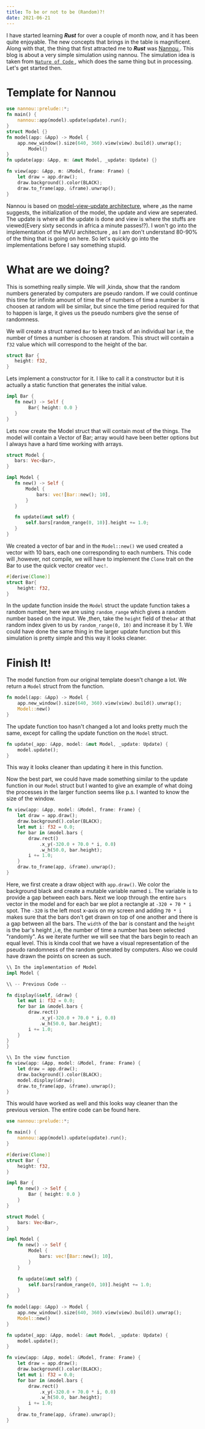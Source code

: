 ```yaml
---
title: To be or not to be (Random)?!
date: 2021-06-21
---
```


I have started learning ***Rust*** for over a couple of month now, and it has been quite enjoyable. The new concepts that brings in the table is magnificent. Along with that, the thing that first attracted me to ***Rust*** was <a href="https://github.com/nannou-org/nannou">Nannou </a>. This blog is about a very simple simulation using nannou. The simulation idea is taken from <a href="https://natureofcode.com/">`Nature of Code` </a>, which does the same thing but in processing. Let's get started then.

# Template for Nannou

```rust
use nannou::prelude::*;
fn main() {
    nannou::app(model).update(update).run();
}
struct Model {}
fn model(app: &App) -> Model {
    app.new_window().size(640, 360).view(view).build().unwrap();
 		Model{}
}
fn update(app: &App, m: &mut Model, _update: Update) {}

fn view(app: &App, m: &Model, frame: Frame) {
    let draw = app.draw();
    draw.background().color(BLACK);
    draw.to_frame(app, &frame).unwrap();
}
```
Nannou is based on <a href="https://thomasbandt.com/model-view-update"> model-view-update architecture</a>, where ,as the name suggests, the initialization of the model, the update and view are seperated. The update is where all the update is done and view is where the stuffs are viewed(Every sixty seconds in africa a minute passes!?). I won't go into the implementation of the MVU architecture , as I am don't understand 80-90% of the thing that is going on here. So let's quickly go into the implementations before I say something stupid.

# What are we doing?
 This is something really simple. We will ,kinda, show that the random numbers generated by computers are pseudo random. If we could continue this time for infinite amount of time the of numbers of time a number is choosen at random will be similar, but since the time period required for that to happen is large, it gives us the pseudo numbers give the sense of randomness. 
 
 We will create a struct named `Bar`  to keep track of an individual bar i.e, the number of times a number is choosen at random. This struct will contain a `f32` value which will correspond to the height of the bar.
 
 ```rust
struct Bar {
	height: f32,
}
 ```
 Lets implement a constructor for it. I like to call it a constructor but it is actually a static function that generates the initial value.
 ```rust
impl Bar {
	fn new() -> Self {
		 Bar{ height: 0.0 }  
	}
}
 ```
 Lets now create the Model struct that will contain most of the things. The model will contain a Vector of Bar; array would have been better options but I always have a hard time working with arrays. 
 ```rust
struct Model {
    bars: Vec<Bar>,
}

impl Model {
    fn new() -> Self {
        Model {
            bars: vec![Bar::new(); 10],
        }
    }

    fn update(&mut self) {
        self.bars[random_range(0, 10)].height += 1.0;
    }
}
```
We created a vector of bar and in the `Model::new()` we used created a vector with 10 bars, each one corresponding to each numbers. This code will ,however, not compile, we will have to implement the `Clone` trait on the Bar to use the quick vector creator `vec!`.
```rust
#[derive(Clone)]
struct Bar{  
	height: f32,
}
```
In the update function inside the `Model`  struct the update function takes a random number, here we are using `random_range` which gives a random number based on the input. We ,then, take the `height`  field of the`bar` at that random index given to us by `random_range(0, 10)` and increase it by 1. We could have done the same thing in the larger update function but this simulation is pretty simple and this way it looks cleaner.  


# Finish It!
The model function from our original template doesn't change a lot. We return a `Model` struct from the function.
```rust
fn model(app: &App) -> Model {
    app.new_window().size(640, 360).view(view).build().unwrap();
    Model::new()
}
```
The update function too hasn't changed a lot and looks pretty much the same, except for calling the update function on the `Model` struct.
```rust
fn update(_app: &App, model: &mut Model, _update: Update) {
    model.update();
}
```
This way it looks cleaner than updating it here in this function.

Now the best part, we could have made something similar to the update function in our `Model` struct but I wanted to give an example of what doing the processes in the larger function seems like p.s. I wanted to know the size of the window. 
```rust
fn view(app: &App, model: &Model, frame: Frame) {
    let draw = app.draw();
    draw.background().color(BLACK);
    let mut i: f32 = 0.0;
    for bar in &model.bars {
        draw.rect()
            .x_y(-320.0 + 70.0 * i, 0.0)
            .w_h(50.0, bar.height);
        i += 1.0;
    }
    draw.to_frame(app, &frame).unwrap();
}
```
Here, we first create a draw object with `app.draw()`. We color the background black and create a mutable variable named `i`.  The variable is to provide a gap between each bars. Next we loop through the entire `bars` vector in the model and for each bar we plot a rectangle at `-320 + 70 * i` spot. The `-320` is the left most x-axis on my screen and adding `70 * i` makes sure that the bars don't get drawn on top of one another and there is a gap between all the bars. The `width` of the bar is constant and the `height` is the bar's height ,i.e, the number of time a number has been selected "randomly". As we iterate further we will see that the bars begin to reach an equal level. This is kinda cool that we have a visual representation of the pseudo randomness of the random generated by computers. Also we could have drawn the points on screen as such.
```rust
\\ In the implementation of Model
impl Model {

\\ -- Previous Code --

fn display(&self, &draw) {
	let mut i: f32 = 0.0;
	for bar in &model.bars {
        draw.rect()
            .x_y(-320.0 + 70.0 * i, 0.0)
            .w_h(50.0, bar.height);
        i += 1.0;
    }
}
}

\\ In the view function
fn view(app: &App, model: &Model, frame: Frame) {
    let draw = app.draw();
    draw.background().color(BLACK);
    model.display(&draw);
    draw.to_frame(app, &frame).unwrap();
}
```
This would have worked as well and this looks way cleaner than the previous version. The entire code can be found here.
```rust
use nannou::prelude::*;

fn main() {
    nannou::app(model).update(update).run();
}

#[derive(Clone)]
struct Bar {
    height: f32,
}

impl Bar {
    fn new() -> Self {
        Bar { height: 0.0 }
    }
}

struct Model {
    bars: Vec<Bar>,
}

impl Model {
    fn new() -> Self {
        Model {
            bars: vec![Bar::new(); 10],
        }
    }

    fn update(&mut self) {
        self.bars[random_range(0, 10)].height += 1.0;
    }
}

fn model(app: &App) -> Model {
    app.new_window().size(640, 360).view(view).build().unwrap();
    Model::new()
}

fn update(_app: &App, model: &mut Model, _update: Update) {
    model.update();
}

fn view(app: &App, model: &Model, frame: Frame) {
    let draw = app.draw();
    draw.background().color(BLACK);
    let mut i: f32 = 0.0;
    for bar in &model.bars {
        draw.rect()
            .x_y(-320.0 + 70.0 * i, 0.0)
            .w_h(50.0, bar.height);
        i += 1.0;
    }
    draw.to_frame(app, &frame).unwrap();
}
```
